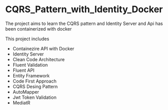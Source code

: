 # CQRS_Pattern_with_Identity_Docker

The project aims to learn the CQRS pattern and Identity Server and Api has been containerized with docker

This project includes
*  Containezire API with Docker
*  Identity Server
*  Clean Code Architecture
*  Fluent Validation
*  Fluent API
*  Entity Framework
*  Code First Approach
*  CQRS Desing Pattern
*  AutoMapper
*  Jwt Token Validation
*  MediatR
